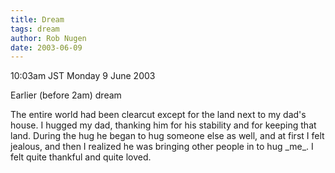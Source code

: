 ```yaml
---
title: Dream
tags: dream
author: Rob Nugen
date: 2003-06-09
---
```


<p class=date>10:03am JST Monday 9 June 2003</p>

<p>Earlier (before 2am) dream</p>

<p class=dream>The entire world had been clearcut except for the land
next to my dad's house.  I hugged my dad, thanking him for his
stability and for keeping that land.  During the hug he began to hug
someone else as well, and at first I felt jealous, and then I realized
he was bringing other people in to hug _me_.  I felt quite thankful
and quite loved.</p>
